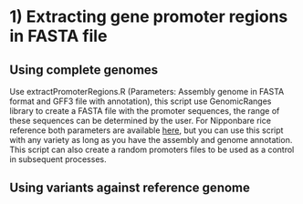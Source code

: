 # 1) Extracting gene promoter regions in FASTA file
## Using complete genomes
Use extractPromoterRegions.R (Parameters: Assembly genome in FASTA format and GFF3 file with annotation), this script use GenomicRanges library to create a 
FASTA file with the promoter sequences, the range of these sequences can be determined by the user. For Nipponbare rice reference both parameters are available 
[here](https://data.jgi.doe.gov/refine-download/phytozome?organism=Osativa&expanded=323), but you can use this script with any variety as long as you have the 
assembly and genome annotation. This script can also create a random promoters files to be used as a control in subsequent processes.
## Using variants against reference genome 
